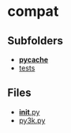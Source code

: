 # compat

## Subfolders

- [__pycache__](__pycache__)
- [tests](tests)

## Files

- [__init__.py](__init__.py)
- [py3k.py](py3k.py)
